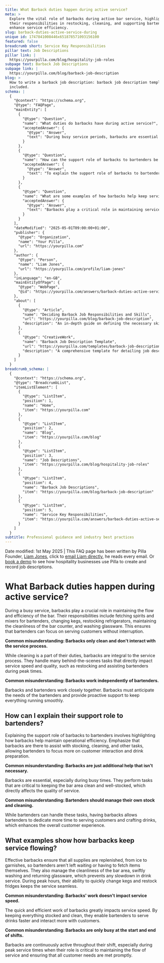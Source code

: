 ```yaml
---
title: What Barback duties happen during active service?
meta: >
  Explore the vital role of barbacks during active bar service, highlighting
  their responsibilities in restocking, cleaning, and supporting bartenders to
  enhance service efficiency.
slug: barback-duties-active-service-during
unique id: 1747841008446x651878571093156100
featured: false
breadcrumb short: Service Key Responsibilities
pillar text: Job Descriptions
pillar link: |
  https://yourpilla.com/blog/hospitality-job-roles
subpage text: Barback Job Descriptions
subpage link: |
  https://yourpilla.com/blog/barback-job-description
blog: >
  How to write a barback job description: barback job description template
  included.
schema: |
  {
    "@context": "https://schema.org",
    "@type": "FAQPage",
    "mainEntity": [
      {
        "@type": "Question",
        "name": "What duties do barbacks have during active service?",
        "acceptedAnswer": {
          "@type": "Answer",
          "text": "During busy service periods, barbacks are essential in supporting the bar's operations. Their duties include fetching spirits and mixers, changing kegs, restocking refrigerators, maintaining the cleanliness of the bar counter, and washing glassware. These activities help bartenders focus on serving customers efficiently."
        }
      },
      {
        "@type": "Question",
        "name": "How can the support role of barbacks to bartenders be explained?",
        "acceptedAnswer": {
          "@type": "Answer",
          "text": "To explain the support role of barbacks to bartenders, highlight that barbacks assist with stocking, cleaning, and other tasks. This support allows bartenders to concentrate more on customer interaction and drink preparation, enhancing customer service and operational efficiency."
        }
      },
      {
        "@type": "Question",
        "name": "What are some examples of how barbacks help keep service flowing?",
        "acceptedAnswer": {
          "@type": "Answer",
          "text": "Barbacks play a critical role in maintaining service flow by ensuring all supplies, such as ice, garnishes, and clean glassware, are readily available. They also handle tasks like fast keg changes and fridge restocking, which prevents any delay in drink service, particularly during peak hours."
        }
      }
    ],
    "dateModified": "2025-05-01T09:00:00+01:00",
    "publisher": {
      "@type": "Organization",
      "name": "Your Pilla",
      "url": "https://yourpilla.com"
    },
    "author": {
      "@type": "Person",
      "name": "Liam Jones",
      "url": "https://yourpilla.com/profile/liam-jones"
    },
    "inLanguage": "en-GB",
    "mainEntityOfPage": {
      "@type": "WebPage",
      "@id": "https://yourpilla.com/answers/barback-duties-active-service-during"
    },
    "about": [
      {
        "@type": "Article",
        "name": "Deciding Barback Job Responsibilities and Skills",
        "url": "https://yourpilla.com/blog/barback-job-description",
        "description": "An in-depth guide on defining the necessary skills and experience needed from a Barback."
      },
      {
        "@type": "CreativeWork",
        "name": "Barback Job Description Template",
        "url": "https://yourpilla.com/templates/barback-job-description",
        "description": "A comprehensive template for detailing job descriptions for barbacks, helping in recruitment and staff training."
      }
    ]
  }
breadcrumb_schema: |
  {
    "@context": "https://schema.org",
    "@type": "BreadcrumbList",
    "itemListElement": [
      {
        "@type": "ListItem",
        "position": 1,
        "name": "Home",
        "item": "https://yourpilla.com"
      },
      {
        "@type": "ListItem",
        "position": 2,
        "name": "Blog",
        "item": "https://yourpilla.com/blog"
      },
      {
        "@type": "ListItem",
        "position": 3,
        "name": "Job Descriptions",
        "item": "https://yourpilla.com/blog/hospitality-job-roles"
      },
      {
        "@type": "ListItem",
        "position": 4,
        "name": "Barback Job Descriptions",
        "item": "https://yourpilla.com/blog/barback-job-description"
      },
      {
        "@type": "ListItem",
        "position": 5,
        "name": "Service Key Responsibilities",
        "item": "https://yourpilla.com/answers/barback-duties-active-service-during"
      }
    ]
  }
subtitle: Professional guidance and industry best practices
---
```


Date modified: 1st May 2025 | This FAQ page has been written by Pilla Founder, [Liam Jones](https://yourpilla.com/profile/liam-jones), click to [email Liam directly](https://mailto:liam@yourpilla.com), he reads every email. Or [book a demo](https://calendly.com/pilla/demo) to see how hospitality businesses use Pilla to create and record job descriptions.

# What Barback duties happen during active service?

During a busy service, barbacks play a crucial role in maintaining the flow and efficiency of the bar. Their responsibilities include fetching spirits and mixers for bartenders, changing kegs, restocking refrigerators, maintaining the cleanliness of the bar counter, and washing glassware. This ensures that bartenders can focus on serving customers without interruption.

**Common misunderstanding: Barbacks only clean and don't interact with the service process.**

While cleaning is a part of their duties, barbacks are integral to the service process. They handle many behind-the-scenes tasks that directly impact service speed and quality, such as restocking and assisting bartenders during peak times.

**Common misunderstanding: Barbacks work independently of bartenders.**

Barbacks and bartenders work closely together. Barbacks must anticipate the needs of the bartenders and provide proactive support to keep everything running smoothly.

## How can I explain their support role to bartenders?

Explaining the support role of barbacks to bartenders involves highlighting how barbacks help maintain operational efficiency. Emphasize that barbacks are there to assist with stocking, cleaning, and other tasks, allowing bartenders to focus more on customer interaction and drink preparation.

**Common misunderstanding: Barbacks are just additional help that isn't necessary.**

Barbacks are essential, especially during busy times. They perform tasks that are critical to keeping the bar area clean and well-stocked, which directly affects the quality of service.

**Common misunderstanding: Bartenders should manage their own stock and cleaning.**

While bartenders can handle these tasks, having barbacks allows bartenders to dedicate more time to serving customers and crafting drinks, which enhances the overall customer experience.

## What examples show how barbacks keep service flowing?

Effective barbacks ensure that all supplies are replenished, from ice to garnishes, so bartenders aren't left waiting or having to fetch items themselves. They also manage the cleanliness of the bar area, swiftly washing and returning glassware, which prevents any slowdown in drink service. During peak hours, their ability to quickly change kegs and restock fridges keeps the service seamless.

**Common misunderstanding: Barbacks' work doesn't impact service speed.**

The quick and efficient work of barbacks greatly impacts service speed. By keeping everything stocked and clean, they enable bartenders to serve drinks faster and interact more with customers.

**Common misunderstanding: Barbacks are only busy at the start and end of shifts.**

Barbacks are continuously active throughout their shift, especially during peak service times when their role is critical to maintaining the flow of service and ensuring that all customer needs are met promptly.
